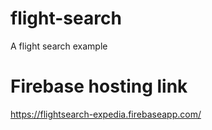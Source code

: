 # flight-search
A flight search example

# Firebase hosting link
https://flightsearch-expedia.firebaseapp.com/
